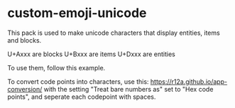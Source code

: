 # custom-emoji-unicode
This pack is used to make unicode characters that display entities, items and blocks. 

U+Axxx are blocks
U+Bxxx are items
U+Dxxx are entities

To use them, follow this example.


To convert code points into characters, use this:
https://r12a.github.io/app-conversion/
with the setting "Treat bare numbers as" set to "Hex code points", and seperate each codepoint with spaces.
